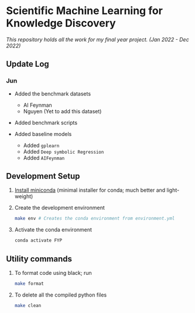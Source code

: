 # Scientific Machine Learning for Knowledge Discovery

_This repository holds all the work for my final year project. (Jan 2022 - Dec 2022)_

## Update Log

### **Jun**

-   Added the benchmark datasets

    -   AI Feynman
    -   Nguyen (Yet to add this dataset)

-   Added benchmark scripts

-   Added baseline models
    -   Added `gplearn`
    -   Added `Deep symbolic Regression`
    -   Added `AIFeynman`

## Development Setup

1. [Install miniconda](https://docs.conda.io/en/latest/miniconda.html#:~:text=Miniconda%20is%20a%20free%20minimal,zlib%20and%20a%20few%20others.) (minimal installer for conda; much better and light-weight)

2. Create the development environment

    ```bash
    make env # Creates the conda environment from environment.yml
    ```

3. Activate the conda environment
    ```bash
    conda activate FYP
    ```

## Utility commands

1. To format code using black; run

    ```bash
    make format
    ```

2. To delete all the compiled python files

    ```bash
    make clean
    ```
